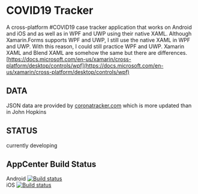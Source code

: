 # COVID19 Tracker
A cross-platform #COVID19 case tracker application that works on Android and iOS and as well as in WPF and UWP using their native XAML. Although Xamarin.Forms supports WPF and UWP, I still use the native XAML in WPF and UWP. With this reason, I could still practice WPF and UWP. Xamarin XAML and Blend XAML are somehow the same but there are differences. [https://docs.microsoft.com/en-us/xamarin/cross-platform/desktop/controls/wpf](https://docs.microsoft.com/en-us/xamarin/cross-platform/desktop/controls/wpf)
  
## DATA
JSON data are provided by [coronatracker.com](https://www.coronatracker.com/) which is more updated than in John Hopkins
  
## STATUS
currently developing

## AppCenter Build Status
Android [![Build status](https://build.appcenter.ms/v0.1/apps/a83e5cd2-2d28-4124-9ec8-1fea5a2d7976/branches/master/badge)](https://appcenter.ms)  
iOS [![Build status](https://build.appcenter.ms/v0.1/apps/55864191-1bfe-4b9b-a2fe-af222733828a/branches/master/badge)](https://appcenter.ms)
